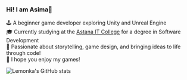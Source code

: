 ### Hi! I am Asima🍋

🕹 A beginner game developer exploring Unity and Unreal Engine<br/>
🎓 Currently studying at the [Astana IT College](https://astanait.edu.kz/) for a degree in Software Development<br/>
💫 Passionate about storytelling, game design, and bringing ideas to life through code!<br/>
💌 I hope you enjoy my games!<br/>

![Lemonka's GitHub stats](https://github-readme-stats.vercel.app/api?username=AsimaDzh&show_icons=true&theme=blueberry&bg_color=00000000&border_color=fcdd76)

